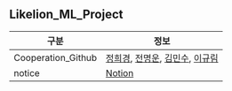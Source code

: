 ## Likelion_ML_Project

|구분|정보|
|--|--|
|Cooperation_Github|[정희경](https://github.com/helena.jeong.hk), [전명운](https://github.com/JeonMyengUn), [김민수](https://github.com/tlqpffls), [이규림](https://github.com/gyuuzzang)|
|notice|[Notion](https://aspiring-speedwell-f30.notion.site/38e7000f2220488a8598d1c4165168f6?v=3848f46d77d8451aa6500ab46953931e)|
